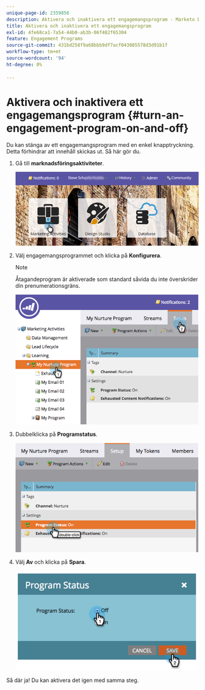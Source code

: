 ```yaml
---
unique-page-id: 2359856
description: Aktivera och inaktivera ett engagemangsprogram - Marketo Docs - produktdokumentation
title: Aktivera och inaktivera ett engagemangsprogram
exl-id: 4fe68ca1-7a54-44b0-ab3b-06f482f65304
feature: Engagement Programs
source-git-commit: 431bd258f9a68bbb9df7acf043085578d3d91b1f
workflow-type: tm+mt
source-wordcount: '94'
ht-degree: 0%

---
```


# Aktivera och inaktivera ett engagemangsprogram {#turn-an-engagement-program-on-and-off}

Du kan stänga av ett engagemangsprogram med en enkel knapptryckning. Detta förhindrar att innehåll skickas ut. Så här gör du.

1. Gå till **marknadsföringsaktiviteter**.

   ![](assets/login-marketing-activities.png)

1. Välj engagemangsprogrammet och klicka på **Konfigurera**.

   >[!NOTE]
   >
   >Åtagandeprogram är aktiverade som standard såvida du inte överskrider din prenumerationsgräns.

   ![](assets/image2014-9-15-17-3a14-3a56.png)

1. Dubbelklicka på **Programstatus**.

   ![](assets/image2014-9-15-17-3a14-3a59.png)

1. Välj **Av** och klicka på **Spara**.

   ![](assets/image2014-9-15-17-3a15-3a2.png)

Så där ja! Du kan aktivera det igen med samma steg.

